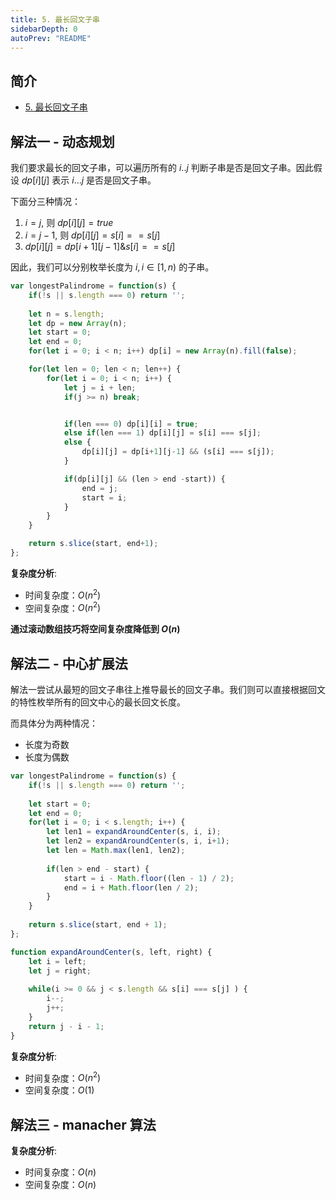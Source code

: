 ```yaml
---
title: 5. 最长回文子串
sidebarDepth: 0
autoPrev: "README"
---
```


## 简介
- [5. 最长回文子串](https://leetcode-cn.com/problems/longest-palindromic-substring/)

## 解法一 - 动态规划
我们要求最长的回文子串，可以遍历所有的 $i..j$ 判断子串是否是回文子串。因此假设 $dp[i][j]$ 表示 $i...j$ 是否是回文子串。

下面分三种情况：
1. $i = j$, 则 $dp[i][j] = true$
2. $i = j-1$, 则 $dp[i][j] = s[i] == s[j]$
3. $dp[i][j] = dp[i+1][j-1] \& s[i] == s[j]$

因此，我们可以分别枚举长度为 $i, i \in [1, n)$ 的子串。

```javascript
var longestPalindrome = function(s) {
    if(!s || s.length === 0) return '';
    
    let n = s.length;
    let dp = new Array(n);
    let start = 0;
    let end = 0;
    for(let i = 0; i < n; i++) dp[i] = new Array(n).fill(false);

    for(let len = 0; len < n; len++) {
        for(let i = 0; i < n; i++) {
            let j = i + len;
            if(j >= n) break;


            if(len === 0) dp[i][i] = true;
            else if(len === 1) dp[i][j] = s[i] === s[j];
            else {
                dp[i][j] = dp[i+1][j-1] && (s[i] === s[j]);
            }

            if(dp[i][j] && (len > end -start)) {
                end = j;
                start = i;
            }
        }
    }

    return s.slice(start, end+1);
};

```

**复杂度分析**:
- 时间复杂度：$O(n^2)$
- 空间复杂度：$O(n^2)$


**通过滚动数组技巧将空间复杂度降低到 $O(n)$**

## 解法二 - 中心扩展法
解法一尝试从最短的回文子串往上推导最长的回文子串。我们则可以直接根据回文的特性枚举所有的回文中心的最长回文长度。

而具体分为两种情况：
- 长度为奇数
- 长度为偶数

```javascript
var longestPalindrome = function(s) {
    if(!s || s.length === 0) return '';
    
    let start = 0; 
    let end = 0;
    for(let i = 0; i < s.length; i++) {
        let len1 = expandAroundCenter(s, i, i);
        let len2 = expandAroundCenter(s, i, i+1);
        let len = Math.max(len1, len2);
        
        if(len > end - start) {
            start = i - Math.floor((len - 1) / 2);
            end = i + Math.floor(len / 2);
        }
    }
    
    return s.slice(start, end + 1);
};

function expandAroundCenter(s, left, right) {
    let i = left;
    let j = right;
    
    while(i >= 0 && j < s.length && s[i] === s[j] ) {
        i--;
        j++;
    }
    return j - i - 1;
}
```
**复杂度分析**:
- 时间复杂度：$O(n^2)$
- 空间复杂度：$O(1)$
## 解法三 - manacher 算法

**复杂度分析**:
- 时间复杂度：$O(n)$
- 空间复杂度：$O(n)$